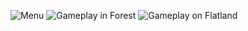 ![Menu](https://i.imgur.com/7ljPpaX.png)
![Gameplay in Forest](https://djsimg.org/sEeG.jpg)
![Gameplay on Flatland](https://djsimg.org/socY.jpg)
